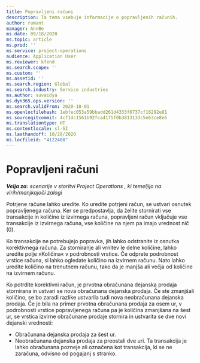 ```yaml
---
title: Popravljeni računi
description: Ta tema vsebuje informacije o popravljenih računih.
author: rumant
manager: AnnBe
ms.date: 09/18/2020
ms.topic: article
ms.prod: ''
ms.service: project-operations
audience: Application User
ms.reviewer: kfend
ms.search.scope: ''
ms.custom: ''
ms.assetid: ''
ms.search.region: Global
ms.search.industry: Service industries
ms.author: suvaidya
ms.dyn365.ops.version: ''
ms.search.validFrom: 2020-10-01
ms.openlocfilehash: 1ebfec053a59bbadd261d4333f6737cf16292e81
ms.sourcegitcommit: 4cf1dc1561b92fca4175f0b3813133c5e63ce8e6
ms.translationtype: HT
ms.contentlocale: sl-SI
ms.lasthandoff: 10/28/2020
ms.locfileid: "4122408"
---
```

# <a name="corrected-invoices"></a>Popravljeni računi

_**Velja za:** scenarije v storitvi Project Operations , ki temeljijo na virih/manjkajoči zalogi_

Potrjene račune lahko uredite. Ko uredite potrjeni račun, se ustvari osnutek popravljenega računa. Ker se predpostavlja, da želite stornirati vse transakcije in količine iz izvirnega računa, popravljeni račun vključuje vse transakcije iz izvirnega računa, vse količine na njem pa imajo vrednost nič (0).

Ko transakcije ne potrebujejo popravka, jih lahko odstranite iz osnutka korektivnega računa. Za storniranje ali vrnitev le delne količine, lahko uredite polje »Količina« v podrobnosti vrstice. Če odprete podrobnost vrstice računa, si lahko ogledate količino na izvirnem računu. Nato lahko uredite količino na trenutnem računu, tako da je manjša ali večja od količine na izvirnem računu.

Ko potrdite korektivni račun, je prvotna obračunana dejanska prodaja stornirana in ustvari se nova obračunana dejanska prodaja. Če ste zmanjšali količino, se bo zaradi razlike ustvarila tudi nova neobračunana dejanska prodaja. Če je bila na primer prvotna obračunana prodaja za osem ur, v podrobnosti vrstice popravljenega računa pa je količina zmanjšana na šest ur, se vrstica izvirne obračunane prodaje stornira in ustvarita se dve novi dejanski vrednosti:

- Obračunana dejanska prodaja za šest ur.
- Neobračunana dejanska prodaja za preostali dve uri. Ta transakcija je lahko obračunana pozneje ali označena kot transakcija, ki se ne zaračuna, odvisno od pogajanj s stranko.
